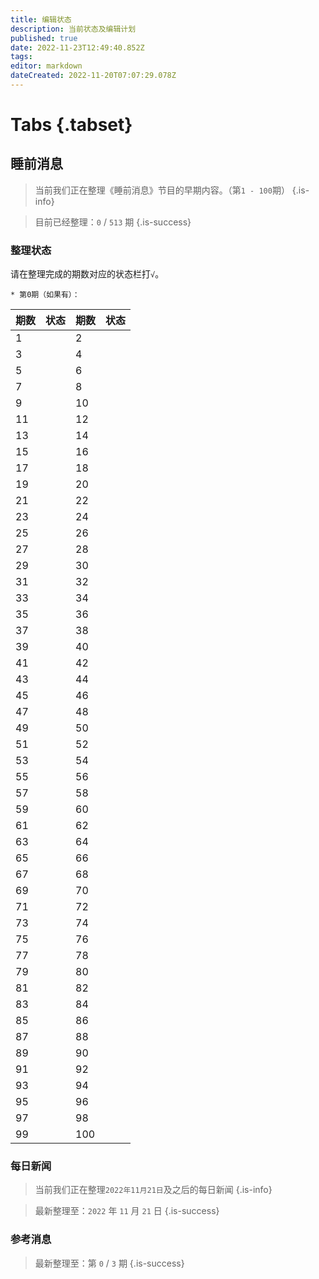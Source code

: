 ```yaml
---
title: 编辑状态
description: 当前状态及编辑计划
published: true
date: 2022-11-23T12:49:40.852Z
tags: 
editor: markdown
dateCreated: 2022-11-20T07:07:29.078Z
---
```


# Tabs {.tabset}
## 睡前消息

> 当前我们正在整理《睡前消息》节目的早期内容。（第`1 - 100`期）
{.is-info}

> 目前已经整理：`0` / `513` 期
{.is-success}

### 整理状态

请在整理完成的期数对应的状态栏打`√`。

`* 第0期（如果有）：  `

| 期数 | 状态 | 期数 | 状态 |
| ---- | ---- | :--- | ---- |
| 1    |      | 2    |      |
| 3    |      | 4    |      |
| 5    |      | 6    |      |
| 7    |      | 8    |      |
| 9    |      | 10   |      |
| 11   |      | 12   |      |
| 13   |      | 14   |      |
| 15   |      | 16   |      |
| 17   |      | 18   |      |
| 19   |      | 20   |      |
| 21   |      | 22   |      |
| 23   |      | 24   |      |
| 25   |      | 26   |      |
| 27   |      | 28   |      |
| 29   |      | 30   |      |
| 31   |      | 32   |      |
| 33   |      | 34   |      |
| 35   |      | 36   |      |
| 37   |      | 38   |      |
| 39   |      | 40   |      |
| 41   |      | 42   |      |
| 43   |      | 44   |      |
| 45   |      | 46   |      |
| 47   |      | 48   |      |
| 49   |      | 50   |      |
| 51   |      | 52   |      |
| 53   |      | 54   |      |
| 55   |      | 56   |      |
| 57   |      | 58   |      |
| 59   |      | 60   |      |
| 61   |      | 62   |      |
| 63   |      | 64   |      |
| 65   |      | 66   |      |
| 67   |      | 68   |      |
| 69   |      | 70   |      |
| 71   |      | 72   |      |
| 73   |      | 74   |      |
| 75   |      | 76   |      |
| 77   |      | 78   |      |
| 79   |      | 80   |      |
| 81   |      | 82   |      |
| 83   |      | 84   |      |
| 85   |      | 86   |      |
| 87   |      | 88   |      |
| 89   |      | 90   |      |
| 91   |      | 92   |      |
| 93   |      | 94   |      |
| 95   |      | 96   |      |
| 97   |      | 98   |      |
| 99   |      | 100  |      |

### 每日新闻

> 当前我们正在整理`2022年11月21日`及之后的每日新闻
{.is-info}

> 最新整理至：`2022` 年 `11` 月 `21` 日
{.is-success}

### 参考消息

> 最新整理至：第 `0` / `3` 期
{.is-success}
